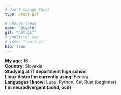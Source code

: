 ```yaml
---
# don't change this!
type: about-gif

# change these
name: "@Sypth"
gif: "cat.gif"
# jobTitle: Cat
# icon: ":coffee:"
bio: true
---
```


**My age:** 16  
**Country:** Slovakia  
**Studying at IT department high school**  
**Linux distro I'm currently using:** Fedora  
**Languages I know:** Lua*u*, Python, C#, Rust (beginner)  
**I'm neurodivergent (adhd, ocd)**  